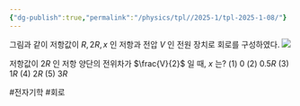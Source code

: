 ```yaml
---
{"dg-publish":true,"permalink":"/physics/tpl//2025-1/tpl-2025-1-08/"}
---
```


그림과 같이 저항값이 $R, 2 R, x$ 인 저항과 전압 $V$ 인 전원 장치로 회로를 구성하였다.
![](https://cdn.mathpix.com/cropped/2025_05_26_0679df0be5a6770361d8g-4.jpg?height=466&width=763&top_left_y=508&top_left_x=1433)

저항값이 $2 R$ 인 저항 양단의 전위차가 $\frac{V}{2}$ 일 때, $x$ 는?
(1) $0$
(2) $0.5 R$
(3) $1 R$
(4) $2 R$
(5) $3 R$

#전자기학 #회로 